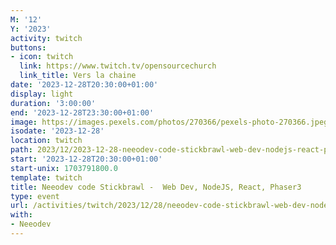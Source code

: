 ```yaml
---
M: '12'
Y: '2023'
activity: twitch
buttons:
- icon: twitch
  link: https://www.twitch.tv/opensourcechurch
  link_title: Vers la chaine
date: '2023-12-28T20:30:00+01:00'
display: light
duration: '3:00:00'
end: '2023-12-28T23:30:00+01:00'
image: https://images.pexels.com/photos/270366/pexels-photo-270366.jpeg
isodate: '2023-12-28'
location: twitch
path: 2023/12/2023-12-28-neeodev-code-stickbrawl-web-dev-nodejs-react-phaser3.md
start: '2023-12-28T20:30:00+01:00'
start-unix: 1703791800.0
template: twitch
title: Neeodev code Stickbrawl -  Web Dev, NodeJS, React, Phaser3
type: event
url: /activities/twitch/2023/12/28/neeodev-code-stickbrawl-web-dev-nodejs-react-phaser3
with:
- Neeodev
---
```

